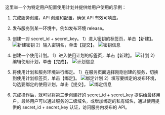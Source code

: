 这里举一个为特定用户配置使用计划并提供给用户使用的示例：
1. 完成服务创建，API 创建和配置，确保 API 有效可响应。
2. 发布服务到某一环境中，例如发布环境 release。
3. 创建一对 secret_id + secret_key。
	1）进入密钥的标签页，单击【新建】。
	![新建密钥](http://imgcache.tce.fsphere.cn/image/mc.qcloudimg.com/static/img/75e5ee23716b3d25e30e26a9ae8ec401/image.png)
	2）输入密钥名，单击【提交】。
	![密钥信息](http://imgcache.tce.fsphere.cn/image/mc.qcloudimg.com/static/img/bf16f50982a95f549cd3e030023703c7/image.png)
4. 创建一个使用计划。
	1）进入使用计划的标签页，单击【新建】。
![计划](http://imgcache.tce.fsphere.cn/image/mc.qcloudimg.com/static/img/eac08df78a6bf577a1c6d64dcbe2eee1/image.png)
	2）编辑使用计划，单击【完成】。
	![计划信息](http://imgcache.tce.fsphere.cn/image/mc.qcloudimg.com/static/img/d5fe773a5ae782075478e52f682b4eb0/image.png)

5. 将使用计划和服务环境进行绑定。
	1）在服务页面选择刚刚创建的服务，切换到使用计划标签页，单击【绑定】。
	![绑定计划](http://imgcache.tce.fsphere.cn/image/mc.qcloudimg.com/static/img/d19d744bab06175489e15adf49fd9877/image.png)
	2）填写要绑定的发布环境，勾选要绑定的使用计划，单击【提交】。
	![绑定信息](http://imgcache.tce.fsphere.cn/image/mc.qcloudimg.com/static/img/e32e10d6af1d2155e0616d4ff9cfe75d/image.png)

6. 完成操作后，就可以将第三步创建好的 secret_id + secret_key 提供给最终用户。最终用户可以通过服务的二级域名，或增加绑定的私有域名，通过使用提供的 secret_id + secret_key 认证，访问服务内发布的 API。
